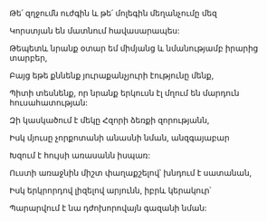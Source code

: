 Թե՛ զղջումն ուժգին և թե՛ մոլեգին մեղանչումը մեզ


Կորստյան են մատնում հավասարապես:


Թեպետև նրանք օտար եմ միմյանց և նմանությամբ իրարից տարբեր,


Բայց եթե քննենք յուրաքանչյուրի էությունը մենք,


Պիտի տեսնենք, որ նրանք երկուսն էլ մղում են մարդուն հուսահատության:


Զի կասկածում է մեկը Հզորի ձեռքի զորությանն,


Իսկ մյուսը չորքոտանի անասնի նման, անզգայաբար


Խզում է հույսի առասանն իսպառ:


Ուստի առաջնին միշտ փաղաքշելով՝ խնդում է սատանան,


Իսկ երկրորդով լիզելով արյունն, իբրև կերակուր՝


Պարարվում է նա դժոխորովայն գազանի նման: